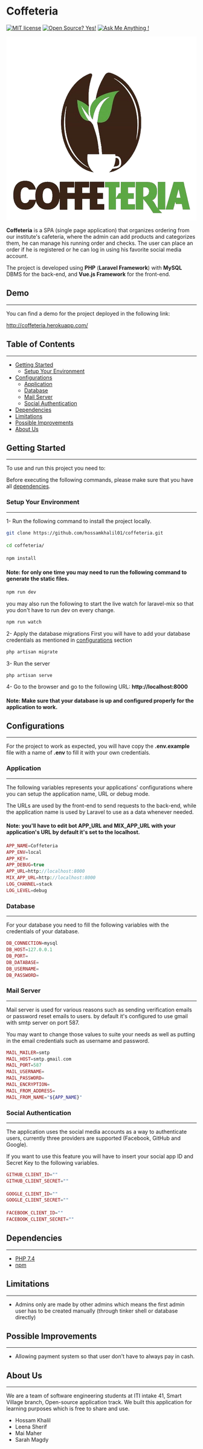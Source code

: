 # Coffeteria

[![MIT license](https://img.shields.io/badge/License-MIT-blue.svg)](https://lbesson.mit-license.org/)
[![Open Source? Yes!](https://badgen.net/badge/Open%20Source%20%3F/Yes%21/blue?icon=github)](https://github.com/Naereen/badges/)
[![Ask Me Anything !](https://img.shields.io/badge/Ask%20me-anything-1abc9c.svg)](https://GitHub.com/Naereen/ama) 


![logo](https://github.com/hossamkhalil01/coffeteria/blob/main/public/images/logo.png?raw=true)

**Coffeteria** is a SPA (single page application) that organizes ordering from our institute's cafeteria, where the admin can add products and categorizes them, he can manage his running order and checks. The user can place an order if he is registered or he can log in using his favorite social media account.

The project is developed using **PHP** (**Laravel Framework**) with **MySQL** DBMS for the back-end, and **Vue.js Framework** for the front-end.


## Demo

---

You can find a demo for the project deployed in the following link:

http://coffeteria.herokuapp.com/


## Table of Contents

---

<!-- TOC -->

  - [Getting Started](#getting-started)
      - [Setup Your Environment](#setup-your-environment)
  - [Configurations](#-configurations)
      - [Application](#-application)
      - [Database](#-database)
      - [Mail Server](#-mail-server)
      - [Social Authentication](#-social-authentication)
  - [Dependencies](#-dependencies)
  - [Limitations](#-limitations)
  - [Possible Improvements](#-possible-improvements)
  - [About Us](#about-us)

<!-- /TOC -->


## Getting Started

---

To use and run this project you need to:

Before executing the following commands, please make sure that you have all [dependencies](#-dependencies).


### Setup Your Environment

---

1- Run the following command to install the project locally.

```bash
git clone https://github.com/hossamkhalil01/coffeteria.git

cd coffeteria/ 

npm install 
```

#### Note: for only one time you may need to run the following command to generate the static files.


```bash
npm run dev
```
you may also run the following to start the live watch for laravel-mix so that you don't have to run dev on every change.
```bash
npm run watch
```

2- Apply the database migrations 
First you will have to add your database credentials as mentioned in [configurations](#configurations) section

```bash
php artisan migrate
```

3- Run the server

```
php artisan serve
```

4- Go to the browser and go to the following URL: **http://localhost:8000**

#### Note: Make sure that your database is up and configured properly for the application to work.


## Configurations
---

For the project to work as expected, you will have copy the **.env.example** file with a name of **.env** to fill it with your own credentials.



### Application
---


The following variables represents your applications' configurations where you can setup the application name, URL or debug mode.

The URLs are used by the front-end to send requests to the back-end, while the application name is used by Laravel to use as a data whenever needed.

#### Note: you'll have to edit bot **APP_URL** and **MIX_APP_URL** with your application's URL by default it's set to the localhost.


```PHP
APP_NAME=Coffeteria
APP_ENV=local
APP_KEY=
APP_DEBUG=true
APP_URL=http://localhost:8000
MIX_APP_URL=http://localhost:8000
LOG_CHANNEL=stack
LOG_LEVEL=debug
```

### Database 
---

For your database you need to fill the following variables with the credentials of your database.

```PHP
DB_CONNECTION=mysql
DB_HOST=127.0.0.1
DB_PORT=
DB_DATABASE=
DB_USERNAME=
DB_PASSWORD=
```

### Mail Server 
---

Mail server is used for various reasons such as sending verification emails or password reset emails to users.
by default it's configured to use gmail with smtp server on port 587.

You may want to change those values to suite your needs as well as putting in the email credentials such as username and password.
```PHP
MAIL_MAILER=smtp
MAIL_HOST=smtp.gmail.com
MAIL_PORT=587
MAIL_USERNAME=
MAIL_PASSWORD=
MAIL_ENCRYPTION=
MAIL_FROM_ADDRESS=
MAIL_FROM_NAME="${APP_NAME}"
```

### Social Authentication 
---

The application uses the social media accounts as a way to authenticate users, currently three providers are supported (Facebook, GitHub and Google).

If you want to use this feature you will have to insert your social app ID and Secret Key to the following variables.

```PHP
GITHUB_CLIENT_ID=""
GITHUB_CLIENT_SECRET=""

GOOGLE_CLIENT_ID=""
GOOGLE_CLIENT_SECRET=""

FACEBOOK_CLIENT_ID=""
FACEBOOK_CLIENT_SECRET=""
```

## Dependencies
---

- [PHP 7.4](https://www.php.net/)
- [npm](https://www.npmjs.com/)

## Limitations
---

- Admins only are made by other admins which means the first admin user has to be created manually (through tinker shell or database directly)


## Possible Improvements
---

- Allowing payment system so that user don't have to always pay in cash.



## About Us
---

We are a team of software engineering students at ITI intake 41, Smart Village branch, Open-source application track.
We built this application for learning purposes which is free to share and use.

- Hossam Khalil
- Leena Sherif
- Mai Maher
- Sarah Magdy
